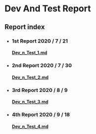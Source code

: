 # Dev And Test Report

## Report index


-   ### 1st Report 2020 / 7 / 21
    #### [Dev_n_Test_1.md](https://github.com/capstone-project-team11/capstone_project/tree/master/Development/Dev_n_Test_Report/By_SW/Dev_n_Test_1.md)

-   ### 2nd Report 2020 / 7 / 30
    #### [Dev_n_Test_2.md](https://github.com/capstone-project-team11/capstone_project/tree/master/Development/Dev_n_Test_Report/By_SW/Dev_n_Test_2.md)

-   ### 3rd Report 2020 / 8 / 9
    #### [Dev_n_Test_3.md](https://github.com/capstone-project-team11/capstone_project/tree/master/Development/Dev_n_Test_Report/By_SW/Dev_n_Test_3.md)

-   ### 4th Report 2020 / 9 / 18
    #### [Dev_n_Test_4.md](https://github.com/capstone-project-team11/capstone_project/tree/master/Development/Dev_n_Test_Report/By_SW/Dev_n_Test_4.md)
